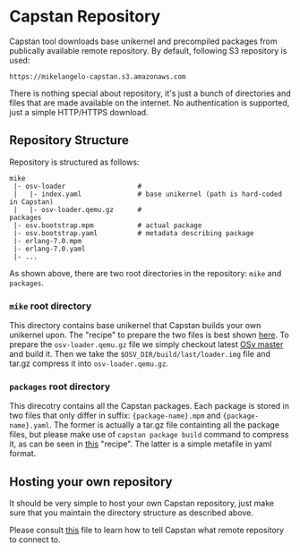 # Capstan Repository
Capstan tool downloads base unikernel and precompiled packages from publically available remote repository.
By default, following S3 repository is used:

```
https://mikelangelo-capstan.s3.amazonaws.com
```

There is nothing special about repository, it's just a bunch of directories and files that are made
available on the internet. No authentication is supported, just a simple HTTP/HTTPS download.

## Repository Structure
Repository is structured as follows:

```
mike
 |- osv-loader                  #
 |   |- index.yaml              # base unikernel (path is hard-coded in Capstan)
 |   |- osv-loader.qemu.gz      #
packages
 |- osv.bootstrap.mpm           # actual package
 |- osv.bootstrap.yaml          # metadata describing package
 |- erlang-7.0.mpm
 |- erlang-7.0.yaml
 |- ...
```

As shown above, there are two root directories in the repository: `mike` and `packages`.

### `mike` root directory
This directory contains base unikernel that Capstan builds your own unikernel upon. The
"recipe" to prepare the two files is best shown [here](https://github.com/mikelangelo-project/capstan-packages/blob/master/docker_files/capstan-packages.py#L226-L259). To prepare the `osv-loader.qemu.gz` file we simply checkout
latest [OSv master](https://github.com/cloudius-systems/osv) and build it. Then we take the
`$OSV_DIR/build/last/loader.img` file and tar.gz compress it into `osv-loader.qemu.gz`.

### `packages` root directory
This direcotry contains all the Capstan packages. Each package is stored in two files that
only differ in suffix: `{package-name}.mpm` and `{package-name}.yaml`. The former is actually
a tar.gz file containting all the package files, but please make use of `capstan package build`
command to compress it, as can be seen in [this](https://github.com/mikelangelo-project/capstan-packages/blob/master/docker_files/capstan-packages.py#L391-L425) "recipe". The latter is a simple metafile in yaml format.

## Hosting your own repository
It should be very simple to host your own Capstan repository, just make sure that you maintain
the directory structure as described above.

Please consult [this](./Installation.md#2-using-configuration-file) file to learn how to tell Capstan
what remote repository to connect to.
